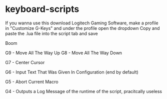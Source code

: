 # keyboard-scripts

If you wanna use this download Logitech Gaming Software, make a profile in "Customize G-Keys" and under the profile open the dropdown
Copy and paste the .lua file into the script tab and save

Boom

G9 - Move All The Way Up
G8 - Move All The Way Down

G7 - Center Cursor

G6 - Input Text That Was Given In Configuration (end by default)

G5 - Abort Current Macro

G4 - Outputs a Log Message of the runtime of the script, pracitcally useless

